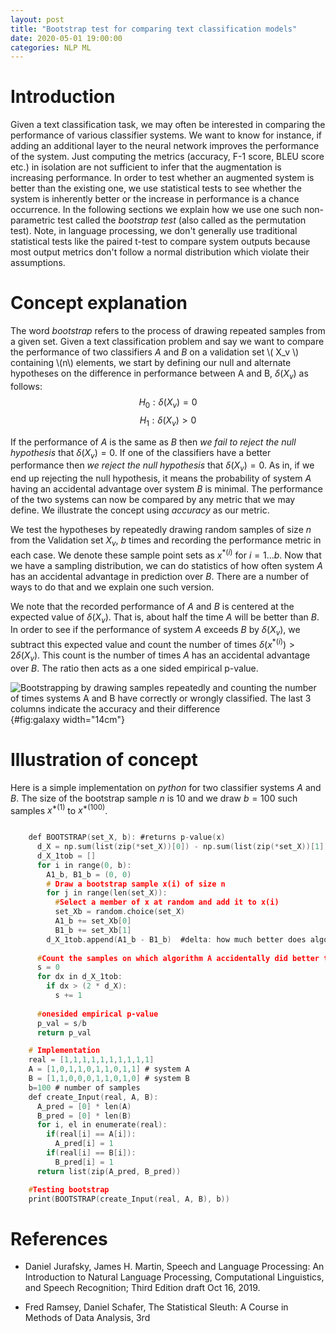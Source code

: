 ```yaml
---
layout: post
title: "Bootstrap test for comparing text classification models"
date: 2020-05-01 19:00:00
categories: NLP ML
---
```


Introduction
============

Given a text classification task, we may often be interested in
comparing the performance of various classifier systems. We want to know
for instance, if adding an additional layer to the neural network
improves the performance of the system. Just computing the metrics
(accuracy, F-1 score, BLEU score etc.) in isolation are not sufficient
to infer that the augmentation is increasing performance. In order to
test whether an augmented system is better than the existing one, we use
statistical tests to see whether the system is inherently better or the
increase in performance is a chance occurrence. In the following
sections we explain how we use one such non-parametric test called the
*bootstrap test* (also called as the permutation test). Note, in
language processing, we don't generally use traditional statistical
tests like the paired t-test to compare system outputs because most
output metrics don't follow a normal distribution which violate their
assumptions.

Concept explanation
===================

The word *bootstrap* refers to the process of drawing repeated samples
from a given set. Given a text classification problem and say we want to
compare the performance of two classifiers $A$ and $B$ on a validation
set \\( X_v \\) containing \\(n\\) elements, we start by defining our null and
alternate hypotheses on the difference in performance between A and B,
$\delta(X_v)$ as follows:
$$H_0: \delta(X_v) = 0$$
$$H_1: \delta(X_v) > 0$$

If the performance of $A$ is the same as $B$ then *we fail to reject the
null hypothesis* that $\delta(X_v) = 0$. If one of the classifiers have
a better performance then *we reject the null hypothesis* that
$\delta(X_v) = 0$. As in, if we end up rejecting the null hypothesis, it
means the probability of system $A$ having an accidental advantage over
system $B$ is minimal. The performance of the two systems can now be
compared by any metric that we may define. We illustrate the concept
using *accuracy* as our metric.

We test the hypotheses by repeatedly drawing random samples of size $n$
from the Validation set $X_v$, $b$ times and recording the performance
metric in each case. We denote these sample point sets as $x^{*(i)}$ for
$i=1...b$. Now that we have a sampling distribution, we can do
statistics of how often system $A$ has an accidental advantage in
prediction over $B$. There are a number of ways to do that and we
explain one such version.

We note that the recorded performance of $A$ and $B$ is centered at the
expected value of $\delta(X_v)$. That is, about half the time $A$ will
be better than $B$. In order to see if the performance of system $A$
exceeds $B$ by $\delta(X_v)$, we subtract this expected value and count
the number of times $\delta(x^{*(i)}) > 2\delta(X_v)$. This count is the
number of times $A$ has an accidental advantage over $B$. The ratio then
acts as a one sided empirical p-value.

![Bootstrapping by drawing samples repeatedly and counting the number of
times systems A and B have correctly or wrongly classified. The last 3
columns indicate the accuracy and their
difference](Bootstrap.png){#fig:galaxy width="14cm"}

Illustration of concept
=======================

Here is a simple implementation on *python* for two classifier systems
$A$ and $B$. The size of the bootstrap sample $n$ is 10 and we draw
$b= 100$ such samples $x^{*(1)}$ to $x^{*(100)}$.
~~~~~~~~~~~~~~~~~~~~~~~~~~~~~~~~~~~ C

    def BOOTSTRAP(set_X, b): #returns p-value(x)
      d_X = np.sum(list(zip(*set_X))[0]) - np.sum(list(zip(*set_X))[1]) # how much better does algorithm A do than B on x
      d_X_1tob = [] 
      for i in range(0, b):
        A1_b, B1_b = (0, 0)
        # Draw a bootstrap sample x(i) of size n
        for j in range(len(set_X)):
          #Select a member of x at random and add it to x(i)
          set_Xb = random.choice(set_X) 
          A1_b += set_Xb[0]
          B1_b += set_Xb[1]
        d_X_1tob.append(A1_b - B1_b)  #delta: how much better does algorithm A do than B on x(i)
      
      #Count the samples on which algorithm A accidentally did better than B
      s = 0  
      for dx in d_X_1tob:
        if dx > (2 * d_X):
          s += 1    
      
      #onesided empirical p-value 
      p_val = s/b      
      return p_val

    # Implementation 
    real = [1,1,1,1,1,1,1,1,1,1]
    A = [1,0,1,1,0,1,1,0,1,1] # system A
    B = [1,1,0,0,0,1,1,0,1,0] # system B
    b=100 # number of samples
    def create_Input(real, A, B):
      A_pred = [0] * len(A)
      B_pred = [0] * len(B)
      for i, el in enumerate(real):
        if(real[i] == A[i]):
          A_pred[i] = 1
        if(real[i] == B[i]):
          B_pred[i] = 1
      return list(zip(A_pred, B_pred))

    #Testing bootstrap
    print(BOOTSTRAP(create_Input(real, A, B), b))
~~~~~~~~~~~~~~~~~~~~~~~~~~~~~~~~~~~ 

References
==========

-   Daniel Jurafsky, James H. Martin, Speech and Language Processing: An
    Introduction to Natural Language Processing, Computational
    Linguistics, and Speech Recognition; Third Edition draft Oct
    16, 2019.

-   Fred Ramsey, Daniel Schafer, The Statistical Sleuth: A Course in
    Methods of Data Analysis, 3rd 






